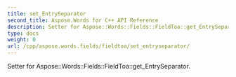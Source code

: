```yaml
---
title: set_EntrySeparator
second_title: Aspose.Words for C++ API Reference
description: Setter for Aspose::Words::Fields::FieldToa::get_EntrySeparator. 
type: docs
weight: 0
url: /cpp/aspose.words.fields/fieldtoa/set_entryseparator/
---
```


Setter for Aspose::Words::Fields::FieldToa::get_EntrySeparator. 

